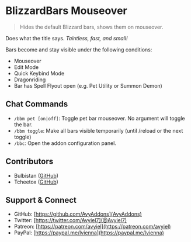 # BlizzardBars Mouseover
> Hides the default Blizzard bars, shows them on mouseover.

Does what the title says. _Taintless, fast, and small!_

Bars become and stay visible under the following conditions:

- Mouseover
- Edit Mode
- Quick Keybind Mode
- Dragonriding
- Bar has Spell Flyout open (e.g. Pet Utility or Summon Demon)

## Chat Commands

- `/bbm pet [on|off]`: Toggle pet bar mouseover. No argument will toggle the bar.
- `/bbm toggle`: Make all bars visible temporarily (until /reload or the next toggle)
- `/bbc`: Open the addon configuration panel.

## Contributors

- Bulbistan ([GitHub](https://github.com/Bulbistan))
- Tcheetox ([GitHub](https://github.com/Tcheetox))

## Support & Connect

- GitHub: [https://github.com/AvyAddons](AvyAddons)
- Twitter: [https://twitter.com/Avyiel7](@Avyiel7)
- Patreon: [https://patreon.com/avyiel](https://patreon.com/avyiel)
- PayPal: [https://paypal.me/lvienna](https://paypal.me/lvienna)
